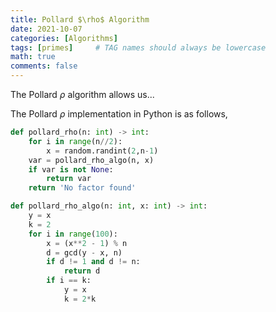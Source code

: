 ```yaml
---
title: Pollard $\rho$ Algorithm
date: 2021-10-07
categories: [Algorithms]
tags: [primes]     # TAG names should always be lowercase
math: true
comments: false
---
```

The Pollard $\rho$ algorithm allows us...

The Pollard $\rho$ implementation in Python is as follows,
```python
def pollard_rho(n: int) -> int:
    for i in range(n//2):
        x = random.randint(2,n-1)
    var = pollard_rho_algo(n, x)
    if var is not None:
        return var
    return 'No factor found'

def pollard_rho_algo(n: int, x: int) -> int:
    y = x
    k = 2
    for i in range(100):
        x = (x**2 - 1) % n
        d = gcd(y - x, n)
        if d != 1 and d != n:
            return d
        if i == k:
            y = x
            k = 2*k
```
